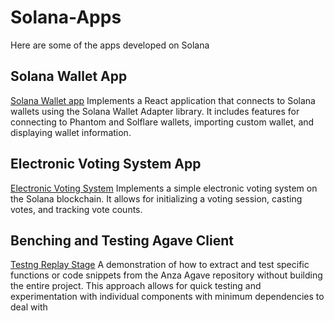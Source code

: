 # Solana-Apps

Here are some of the apps developed on Solana

## Solana Wallet App
[Solana Wallet app](https://github.com/farawaystar/Solana-wallet-app) Implements a React application that connects to Solana wallets using the Solana Wallet Adapter library. It includes features for connecting to Phantom and Solflare wallets, importing custom wallet, and displaying wallet information.

## Electronic Voting System App
[Electronic Voting System](https://github.com/farawaystar/electronic_voting_system) Implements a simple electronic voting system on the Solana blockchain. It allows for initializing a voting session, casting votes, and tracking vote counts.

## Benching and Testing Agave Client
[Testng Replay Stage](https://github.com/farawaystar/solana_replay_stage) A demonstration of how to extract and test specific functions or code snippets from the Anza Agave repository without building the entire project. This approach allows for quick testing and experimentation with individual components with minimum dependencies to deal with
